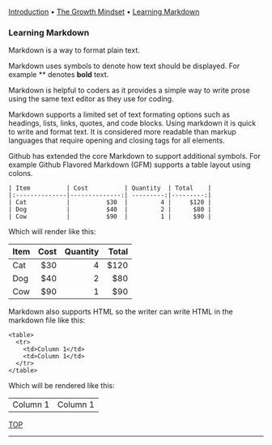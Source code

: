 [Introduction](index) • [The Growth Mindset](index#growthmindset) • [Learning Markdown](#)

### Learning Markdown

Markdown is a way to format plain text.

Markdown uses symbols to denote how text should be displayed. For example ** denotes **bold** text.

Markdown is helpful to coders as it provides a simple way to write prose using the same text editor as they use for coding.

Markdown supports a limited set of text formating options such as headings, lists, links, quotes, and code blocks. Using markdown it is quick to write and format text. It is considered more readable than markup languages that require opening and closing tags for all elements.

Github has extended the core Markdown to support additional symbols. For example Github Flavored Markdown (GFM) supports a table layout using colons. 
```
| Item          | Cost          | Quantity  | Total    |
|:--------------|--------------:| ---------:|---------:|
| Cat           |          $30  |         4 |     $120 |
| Dog           |          $40  |         2 |      $80 |
| Cow           |          $90  |         1 |      $90 |
```

Which will render like this:

| Item          | Cost          | Quantity  | Total    |
|:--------------|--------------:| ---------:|---------:|
| Cat           |          $30  |         4 |     $120 |
| Dog           |          $40  |         2 |      $80 |
| Cow           |          $90  |         1 |      $90 |


Markdown also supports HTML so the writer can write HTML in the markdown file like this:
```
<table>
  <tr>
    <td>Column 1</td>
    <td>Column 1</td>
  </tr>
</table>
```
Which will be rendered like this:
<table>
  <tr>
    <td>Column 1</td>
    <td>Column 1</td>
  </tr>
</table>

[TOP](markdown)
<hr class="ljhr" />
